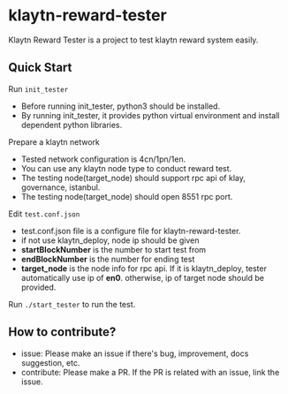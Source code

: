# klaytn-reward-tester
Klaytn Reward Tester is a project to test klaytn reward system easily.

## Quick Start
Run `init_tester`
* Before running init_tester, python3 should be installed.
* By running init_tester, it provides python virtual environment and install dependent python libraries.

Prepare a klaytn network
* Tested network configuration is 4cn/1pn/1en.
* You can use any klaytn node type to conduct reward test.
* The testing node(target_node) should support rpc api of klay, governance, istanbul.
* The testing node(target_node) should open 8551 rpc port.

Edit `test.conf.json`
* test.conf.json file is a configure file for klaytn-reward-tester.
* if not use klaytn_deploy, node ip should be given
* **startBlockNumber** is the number to start test from   
* **endBlockNumber** is the number for ending test   
* **target_node** is the node info for rpc api. If it is klaytn_deploy, tester automatically use ip of **en0**.
  otherwise, ip of target node should be provided. 

Run `./start_tester` to run the test.

## How to contribute?
* issue: Please make an issue if there's bug, improvement, docs suggestion, etc.
* contribute: Please make a PR. If the PR is related with an issue, link the issue.
